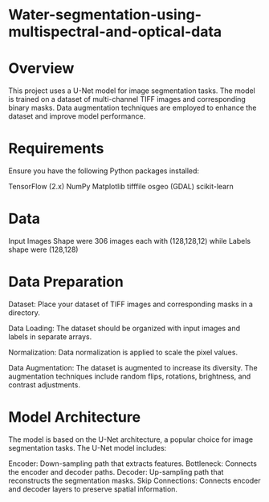 # Water-segmentation-using-multispectral-and-optical-data

# Overview
This project uses a U-Net model for image segmentation tasks. The model is trained on a dataset of multi-channel TIFF images and corresponding binary masks. Data augmentation techniques are employed to enhance the dataset and improve model performance.



# Requirements
Ensure you have the following Python packages installed:

TensorFlow (2.x)
NumPy
Matplotlib
tifffile
osgeo (GDAL)
scikit-learn

# Data  
Input Images Shape were 306 images each with (128,128,12)
while Labels shape were (128,128)

# Data Preparation
Dataset: Place your dataset of TIFF images and corresponding masks in a directory.

Data Loading: The dataset should be organized with input images and labels in separate arrays.

Normalization: Data normalization is applied to scale the pixel values.

Data Augmentation: The dataset is augmented to increase its diversity. The augmentation techniques include random flips, rotations, brightness, and contrast adjustments.

# Model Architecture
The model is based on the U-Net architecture, a popular choice for image segmentation tasks. The U-Net model includes:

Encoder: Down-sampling path that extracts features.
Bottleneck: Connects the encoder and decoder paths.
Decoder: Up-sampling path that reconstructs the segmentation masks.
Skip Connections: Connects encoder and decoder layers to preserve spatial information.



